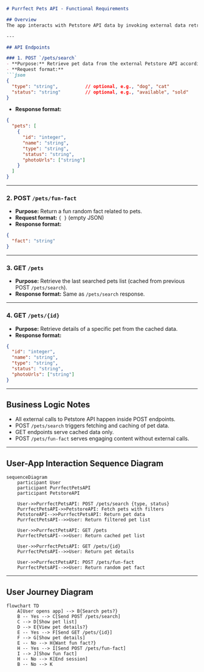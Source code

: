 ```markdown
# Purrfect Pets API - Functional Requirements

## Overview
The app interacts with Petstore API data by invoking external data retrieval or business logic exclusively through POST endpoints. GET endpoints serve cached or processed data for client consumption.

---

## API Endpoints

### 1. POST `/pets/search`
- **Purpose:** Retrieve pet data from the external Petstore API according to search/filter criteria.
- **Request format:**
```json
{
  "type": "string",          // optional, e.g., "dog", "cat"
  "status": "string"         // optional, e.g., "available", "sold"
}
```
- **Response format:**
```json
{
  "pets": [
    {
      "id": "integer",
      "name": "string",
      "type": "string",
      "status": "string",
      "photoUrls": ["string"]
    }
  ]
}
```

---

### 2. POST `/pets/fun-fact`
- **Purpose:** Return a fun random fact related to pets.
- **Request format:** `{ }` (empty JSON)
- **Response format:**
```json
{
  "fact": "string"
}
```

---

### 3. GET `/pets`
- **Purpose:** Retrieve the last searched pets list (cached from previous POST `/pets/search`).
- **Response format:** Same as `/pets/search` response.

---

### 4. GET `/pets/{id}`
- **Purpose:** Retrieve details of a specific pet from the cached data.
- **Response format:**
```json
{
  "id": "integer",
  "name": "string",
  "type": "string",
  "status": "string",
  "photoUrls": ["string"]
}
```

---

## Business Logic Notes
- All external calls to Petstore API happen inside POST endpoints.
- POST `/pets/search` triggers fetching and caching of pet data.
- GET endpoints serve cached data only.
- POST `/pets/fun-fact` serves engaging content without external calls.

---

## User-App Interaction Sequence Diagram

```mermaid
sequenceDiagram
    participant User
    participant PurrfectPetsAPI
    participant PetstoreAPI

    User->>PurrfectPetsAPI: POST /pets/search {type, status}
    PurrfectPetsAPI->>PetstoreAPI: Fetch pets with filters
    PetstoreAPI-->>PurrfectPetsAPI: Return pet data
    PurrfectPetsAPI-->>User: Return filtered pet list

    User->>PurrfectPetsAPI: GET /pets
    PurrfectPetsAPI-->>User: Return cached pet list

    User->>PurrfectPetsAPI: GET /pets/{id}
    PurrfectPetsAPI-->>User: Return pet details

    User->>PurrfectPetsAPI: POST /pets/fun-fact
    PurrfectPetsAPI-->>User: Return random pet fact
```

---

## User Journey Diagram

```mermaid
flowchart TD
    A[User opens app] --> B{Search pets?}
    B -- Yes --> C[Send POST /pets/search]
    C --> D[Show pet list]
    D --> E{View pet details?}
    E -- Yes --> F[Send GET /pets/{id}]
    F --> G[Show pet details]
    E -- No --> H{Want fun fact?}
    H -- Yes --> I[Send POST /pets/fun-fact]
    I --> J[Show fun fact]
    H -- No --> K[End session]
    B -- No --> K
```
```
